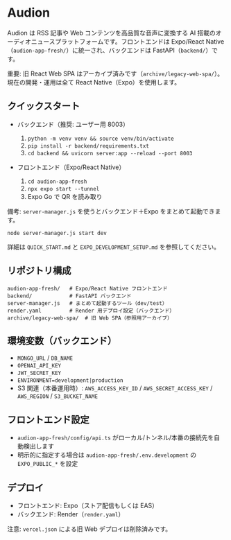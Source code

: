 # Audion

Audion は RSS 記事や Web コンテンツを高品質な音声に変換する AI 搭載のオーディオニュースプラットフォームです。フロントエンドは Expo/React Native（`audion-app-fresh/`）に統一され、バックエンドは FastAPI（`backend/`）です。

重要: 旧 React Web SPA はアーカイブ済みです（`archive/legacy-web-spa/`）。現在の開発・運用は全て React Native（Expo）を使用します。

## クイックスタート

- バックエンド（推奨: ユーザー用 8003）
  1. `python -m venv venv && source venv/bin/activate`
  2. `pip install -r backend/requirements.txt`
  3. `cd backend && uvicorn server:app --reload --port 8003`

- フロントエンド（Expo/React Native）
  1. `cd audion-app-fresh`
  2. `npx expo start --tunnel`
  3. Expo Go で QR を読み取り

備考: `server-manager.js` を使うとバックエンド＋Expo をまとめて起動できます。

```
node server-manager.js start dev
```

詳細は `QUICK_START.md` と `EXPO_DEVELOPMENT_SETUP.md` を参照してください。

## リポジトリ構成

```
audion-app-fresh/   # Expo/React Native フロントエンド
backend/            # FastAPI バックエンド
server-manager.js   # まとめて起動するツール（dev/test）
render.yaml         # Render 用デプロイ設定（バックエンド）
archive/legacy-web-spa/  # 旧 Web SPA（参照用アーカイブ）
```

## 環境変数（バックエンド）

- `MONGO_URL` / `DB_NAME`
- `OPENAI_API_KEY`
- `JWT_SECRET_KEY`
- `ENVIRONMENT=development|production`
- S3 関連（本番運用時）: `AWS_ACCESS_KEY_ID` / `AWS_SECRET_ACCESS_KEY` / `AWS_REGION` / `S3_BUCKET_NAME`

## フロントエンド設定

- `audion-app-fresh/config/api.ts` がローカル/トンネル/本番の接続先を自動検出します
- 明示的に指定する場合は `audion-app-fresh/.env.development` の `EXPO_PUBLIC_*` を設定

## デプロイ

- フロントエンド: Expo（ストア配信もしくは EAS）
- バックエンド: Render（`render.yaml`）

注意: `vercel.json` による旧 Web デプロイは削除済みです。
